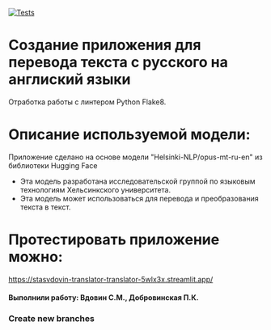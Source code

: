 [![Tests](https://github.com/Stasvdovin/Translator/actions/workflows/python-app.yml/badge.svg)](https://github.com/Stasvdovin/Translator/actions/workflows/python-app.yml)
# Создание приложения для перевода текста с русского на англиский языки
Отработка работы с линтером Python Flake8. 
# Описание используемой модели: 
Приложение сделано на основе модели "Helsinki-NLP/opus-mt-ru-en" из библиотеки Hugging Face
* Эта модель разработана  исследовательской группой по языковым технологиям Хельсинкского университета. 
* Эта модель может использоваться для перевода и преобразования текста в текст.
# Протестировать приложение можно:
 https://stasvdovin-translator-translator-5wlx3x.streamlit.app/ 

#### Выполнили работу: Вдовин С.М., Добровинская П.К.
### Create new branches
